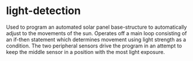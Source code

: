 # light-detection
Used to program an automated solar panel base-structure to automatically adjust to the movements of the sun.
Operates off a main loop consisting of an if-then statement which determines movement using light strength as a condition.
The two peripheral sensors drive the program in an attempt to keep the middle sensor in a position with the most light exposure.
